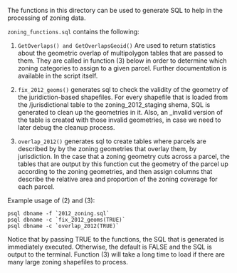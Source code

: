 The functions in this directory can be used to generate SQL to help in the processing of zoning data. 

`zoning_functions.sql` contains the following:

1. `GetOverlaps() and GetOverlapsGeoid()` Are used to return statistics about the geometric overlap of multipolygon tables that are passed to them. They are called in function (3) below in order to determine which zoning categories to assign to a given parcel. Further documentation is available in the script itself. 

2. `fix_2012_geoms()` generates sql to check the validity of the geometry of the juridiction-based shapefiles. For every shapefile that is loaded from the /jurisdictional table to the zoning_2012_staging shema, SQL is generated to clean up the geometries in it. Also, an _invalid version of the table is created with those invalid geometries, in case we need to later debug the cleanup process. 

3. `overlap_2012()` generates sql to create tables where parcels are described by by the zoning geometries that overlay them, by jurisdiction. In the case that a zoning geometry cuts across a parcel, the tables that are output by this function cut the geometry of the parcel up according to the zoning geometries, and then assign columns that describe the relative area and proportion of the zoning coverage for each parcel. 

Example usage of (2) and (3):

```
psql dbname -f `2012_zoning.sql`
psql dbname -c `fix_2012_geoms(TRUE)`
psql dbname -c `overlap_2012(TRUE)`
```

Notice that by passing TRUE to the functions, the SQL that is generated is immediately executed. Otherwise, the default is FALSE and the SQL is output to the terminal. Function (3) will take a long time to load if there are many large zoning shapefiles to process.